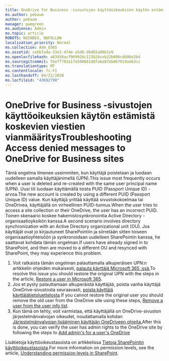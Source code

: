 ```yaml
---
title: OneDrive for Business -sivustojen käyttöoikeuksien käytön estämistä koskevien viestien vianmääritys
ms.author: pebaum
author: pebaum
manager: pamgreen
ms.audience: Admin
ms.topic: article
ROBOTS: NOINDEX, NOFOLLOW
localization_priority: Normal
ms.collection: Adm_O365
ms.assetid: cebb7a4a-33e1-474e-a5d0-dbd02a80b1e9
ms.openlocfilehash: a83936acf969926c113b28ceb22b006cdb96e2b4
ms.sourcegitcommit: 55eff703a17e500681d8fa6a87eb067019ade3cc
ms.translationtype: MT
ms.contentlocale: fi-FI
ms.lasthandoff: 04/22/2020
ms.locfileid: "43692798"
---
```

# <a name="troubleshooting-access-denied-messages-to-onedrive-for-business-sites"></a><span data-ttu-id="a3c5c-102">OneDrive for Business -sivustojen käyttöoikeuksien käytön estämistä koskevien viestien vianmääritys</span><span class="sxs-lookup"><span data-stu-id="a3c5c-102">Troubleshooting Access denied messages to OneDrive for Business sites</span></span>

<span data-ttu-id="a3c5c-103">Tämä ongelma ilmenee useimmiten, kun käyttäjä poistetaan ja luodaan uudelleen samalla käyttäjänimellä (UPN).</span><span class="sxs-lookup"><span data-stu-id="a3c5c-103">This issue most frequently occurs when a user is deleted and re-created with the same user principal name (UPN).</span></span> <span data-ttu-id="a3c5c-104">Uusi tili luodaan käyttämällä toista PUID (Passport Unique ID) -arvoa.</span><span class="sxs-lookup"><span data-stu-id="a3c5c-104">The new account is created by using a different PUID (Passport Unique ID) value.</span></span> <span data-ttu-id="a3c5c-105">Kun käyttäjä yrittää käyttää sivustokokoelmaa tai OneDrivea, käyttäjällä on virheellinen PUID-tunnus.</span><span class="sxs-lookup"><span data-stu-id="a3c5c-105">When the user tries to access a site collection or their OneDrive, the user has an incorrect PUID.</span></span> <span data-ttu-id="a3c5c-106">Toinen skenaario koskee hakemistosynkronointia Active Directory -organisaatioyksikön kanssa.</span><span class="sxs-lookup"><span data-stu-id="a3c5c-106">A second scenario involves directory synchronization with an Active Directory organizational unit (OU).</span></span> <span data-ttu-id="a3c5c-107">Jos käyttäjät ovat jo kirjautuneet SharePointiin ja siirretään sitten toiseen organisaatioyhteisöön ja synkronoidaan uudelleen SharePointin kanssa, he saattavat kohdata tämän ongelman.</span><span class="sxs-lookup"><span data-stu-id="a3c5c-107">If users have already signed in to SharePoint, and then are moved to a different OU and resynced with SharePoint, they may experience this problem.</span></span>

1. <span data-ttu-id="a3c5c-108">Voit ratkaista tämän ongelman palauttamalla alkuperäisen UPN:n artikkelin ohjeiden mukaisesti, [palauta käyttäjä Microsoft 365 :ssä.](https://docs.microsoft.com/office365/admin/add-users/restore-user?view=o365-worldwide)</span><span class="sxs-lookup"><span data-stu-id="a3c5c-108">To resolve this issue you should restore the original UPN with the steps in the article, [Restore a user in Microsoft 365](https://docs.microsoft.com/office365/admin/add-users/restore-user?view=o365-worldwide).</span></span>
2. <span data-ttu-id="a3c5c-109">Jos et pysty palauttamaan alkuperäistä käyttäjää, poista vanha käyttäjä OneDrive-sivustosta seuraavasti, [poista käyttäjä käyttäjätietoluettelosta]().</span><span class="sxs-lookup"><span data-stu-id="a3c5c-109">If you cannot restore the original user you should remove the old user from the OneDrive site using these steps, [Remove a user from the user info list]().</span></span> 
3. <span data-ttu-id="a3c5c-110">Kun tämä on tehty, voit varmistaa, että käyttäjällä on OneDrive-sivuston järjestelmänvalvojan oikeudet, noudattamalla kohdan [Järjestelmänvalvojan lisääminen käyttäjän OneDriveen ohjeita.](https://docs.microsoft.com/sharepoint/manage-user-profiles)</span><span class="sxs-lookup"><span data-stu-id="a3c5c-110">After this is done, you can verify the user has admin rights to the OneDrive site by following the steps to [Add admin's for a user's OneDrive](https://docs.microsoft.com/sharepoint/manage-user-profiles)</span></span>

<span data-ttu-id="a3c5c-111">Lisätietoja käyttöoikeustasoista on artikkelissa [Tietoja SharePointin käyttöoikeustasoista](https://docs.microsoft.com/sharepoint/understanding-permission-levels).</span><span class="sxs-lookup"><span data-stu-id="a3c5c-111">For more information on permission levels, see the article, [Understanding permission levels in SharePoint](https://docs.microsoft.com/sharepoint/understanding-permission-levels).</span></span>
